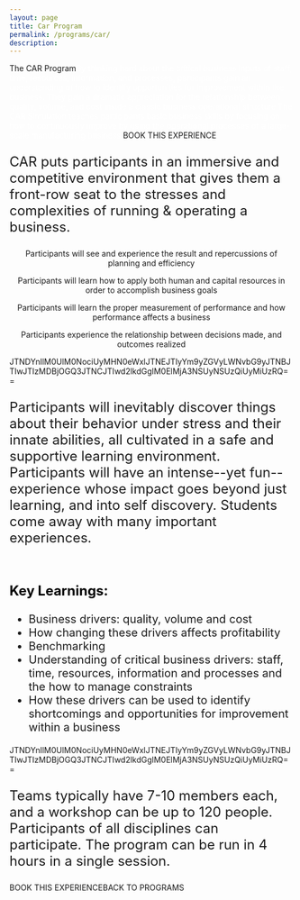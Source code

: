 ```yaml
---
layout: page
title: Car Program
permalink: /programs/car/
description:
---
```

The CAR Program<span style="color: #ffffff;">By thinking hard about the critical business inputs of staff, time, resources, information, and processes, participants gain an understanding of how to identify opportunities for improvement within the business. They gain a dramatic appreciation for the relationship between quality, volume, and cost inside a classic business operational structure.</span><span style="color: #ffffff;">The CAR Simulation teaches participants basic business skills by focusing on how to continuously improve by using the operational processes of a large-scale manufacturing business.</span>BOOK THIS EXPERIENCE
<p style="font-size: 24px;">CAR puts participants in an immersive and competitive environment that gives them a front-row seat to the stresses and complexities of running &amp; operating a business.</p>

<p style="text-align: center;">Participants will see and experience the result and repercussions of planning and efficiency</p>

<p style="text-align: center;">Participants will learn how to apply both human and capital resources in order to accomplish business goals</p>

<p style="text-align: center;">Participants will learn the proper measurement of performance and how performance affects a business</p>

<p style="text-align: center;">Participants experience the relationship between decisions made, and outcomes realized</p>
JTNDYnIlM0UlM0NociUyMHN0eWxlJTNEJTIyYm9yZGVyLWNvbG9yJTNBJTIwJTIzMDBjOGQ3JTNCJTIwd2lkdGglM0ElMjA3NSUyNSUzQiUyMiUzRQ==
<p style="font-size: 24px; text-align: left;">Participants will inevitably discover things about their behavior under stress and their innate abilities, all cultivated in a safe and supportive learning environment. Participants will have an intense--yet fun--experience whose impact goes beyond just learning, and into self discovery. Students come away with many important experiences.</p>
&nbsp;
<p style="font-size: 24px; text-align: left;"><strong style="color: #000;">Key Learnings:</strong></p>

<ul style="font-size: 20px;">
 	<li>Business drivers: quality, volume and cost</li>
 	<li>How changing these drivers affects profitability</li>
 	<li>Benchmarking</li>
 	<li>Understanding of critical business drivers: staff, time, resources, information and processes and the how to manage constraints</li>
 	<li>How these drivers can be used to identify shortcomings and opportunities for improvement within a business</li>
</ul>
JTNDYnIlM0UlM0NociUyMHN0eWxlJTNEJTIyYm9yZGVyLWNvbG9yJTNBJTIwJTIzMDBjOGQ3JTNCJTIwd2lkdGglM0ElMjA3NSUyNSUzQiUyMiUzRQ==
<p style="font-size: 24px; text-align: left;">Teams typically have 7-10 members each, and a workshop can be up to 120 people. Participants of all disciplines can participate. The program can be run in 4 hours in a single session.</p>
BOOK THIS EXPERIENCEBACK TO PROGRAMS
